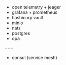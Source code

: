* open telemetry + jeager
* grafana + prometheus
* hashicorp vault
* minio
* nats
* postgres
* opa

===
* consul (service mesh)

